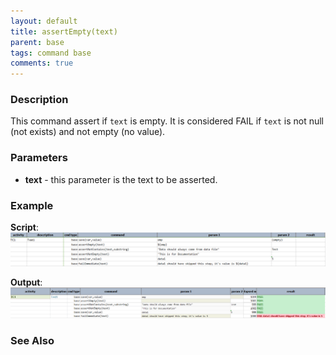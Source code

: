```yaml
---
layout: default
title: assertEmpty(text)
parent: base
tags: command base
comments: true
---
```



### Description
This command assert if `text` is empty.  It is considered FAIL if `text` is not null (not exists) and not empty 
(no value).


### Parameters
- **text** - this parameter is the text to be asserted.


### Example
**Script**:<br/>
![script](image/assertEmpty_01.png)

**Output**:<br/>
![output](image/assertEmpty_02.png)


### See Also
